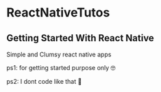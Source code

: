 # ReactNativeTutos
## Getting Started With React Native
Simple and Clumsy react native apps

ps1: for getting started purpose only 🤓

ps2: I dont code like that 🤫
